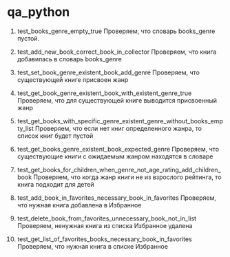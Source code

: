 # qa_python
1. test_books_genre_empty_true
Проверяем, что словарь books_genre пустой.

2. test_add_new_book_correct_book_in_collector
Проверяем, что книга добавилась в словарь books_genre

3. test_set_book_genre_existent_book_add_genre
Проверяем, что существующей книге присвоен жанр

4. test_get_book_genre_existent_book_with_existent_genre_true
Проверяем, что для существующей книге выводится присвоенный жанр

5. test_get_books_with_specific_genre_existent_genre_without_books_empty_list
Проверяем, что если нет книг определенного жанра, то список книг будет пустой

6. test_get_books_genre_existent_book_expected_genre
Проверяем, что существующие книги с ожидаемым жанром находятся в словаре

7. test_get_books_for_children_when_genre_not_age_rating_add_children_book
Проверяем, что когда жанр книги не из взрослого рейтинга, то книга подходит для детей

8. test_add_book_in_favorites_necessary_book_in_favorites
Проверяем, что нужная книга добавлена в Избранное

9. test_delete_book_from_favorites_unnecessary_book_not_in_list
Проверяем, ненужная книга из списка Избранное удалена

10. test_get_list_of_favorites_books_necessary_book_in_favorites
Проверяем, что нужная книга в списке Избранное 
